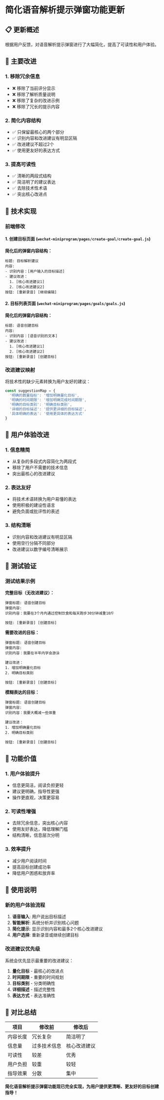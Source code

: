 # 简化语音解析提示弹窗功能更新

## 📋 更新概述

根据用户反馈，对语音解析提示弹窗进行了大幅简化，提高了可读性和用户体验。

## 🎯 主要改进

### 1. **移除冗余信息**
- ❌ 移除了当前评分显示
- ❌ 移除了解析质量说明
- ❌ 移除了复杂的改进示例
- ❌ 移除了冗长的提示内容

### 2. **简化内容结构**
- ✅ 只保留最核心的两个部分
- ✅ 识别内容和改进建议有明显区隔
- ✅ 改进建议不超过2个
- ✅ 使用更友好的表达方式

### 3. **提高可读性**
- ✅ 清晰的两段式结构
- ✅ 简洁明了的建议表达
- ✅ 去除技术性术语
- ✅ 突出核心改进点

## 🔧 技术实现

### 前端修改

#### 1. **创建目标页面** (`wechat-miniprogram/pages/create-goal/create-goal.js`)

**简化后的弹窗内容结构：**
```
标题: 目标解析建议
内容: 
- 识别内容：[用户输入的目标描述]
- 建议改进：
  1. [核心改进建议1]
  2. [核心改进建议2]
按钮: [重新录音] [继续编辑]
```

#### 2. **目标列表页面** (`wechat-miniprogram/pages/goals/goals.js`)

**简化后的弹窗内容结构：**
```
标题: 语音创建目标
内容:
- 识别内容：[语音识别的文本]
- 建议改进：
  1. [核心改进建议1]
  2. [核心改进建议2]
按钮: [重新录音] [创建目标]
```

### 改进建议映射

将技术性的缺少元素转换为用户友好的建议：

```javascript
const suggestionMap = {
  '明确的数量指标': '增加明确量化目标',
  '明确的时间期限': '增加明确完成时间期限',
  '明确的目标类别': '明确目标类别',
  '详细的目标描述': '提供更详细的目标描述',
  '具体明确的表达': '使用更具体的表达方式'
}
```

## 📱 用户体验改进

### 1. **信息精简**
- 从复杂的多段式内容简化为两段式
- 移除了用户不需要的技术信息
- 突出最核心的改进建议

### 2. **表达友好**
- 将技术术语转换为用户易懂的表达
- 使用积极的建设性语言
- 避免负面或批评性的表述

### 3. **结构清晰**
- 识别内容和改进建议有明显区隔
- 使用空行分隔不同部分
- 改进建议以数字编号清晰展示

## 🧪 测试验证

### 测试结果示例

**完整目标（无改进建议）：**
```
弹窗标题: 语音创建目标
弹窗内容:
识别内容：我要在3个月内通过控制饮食和每天跑步30分钟减重10斤

按钮: [重新录音] [创建目标]
```

**需要改进的目标：**
```
弹窗标题: 语音创建目标
弹窗内容:
识别内容：我要在半年内学会游泳

建议改进：
1. 增加明确量化目标
2. 明确目标类别

按钮: [重新录音] [创建目标]
```

**模糊表达的目标：**
```
弹窗标题: 语音创建目标
弹窗内容:
识别内容：我要大概减一些体重

建议改进：
1. 增加明确量化目标
2. 明确目标类别

按钮: [重新录音] [创建目标]
```

## 🎉 功能价值

### 1. **用户体验提升**
- 信息更简洁，阅读负担更轻
- 建议更明确，指导性更强
- 操作更直观，决策更容易

### 2. **可读性增强**
- 去除冗余信息，突出核心内容
- 使用友好表达，降低理解门槛
- 结构清晰，信息层次分明

### 3. **效率提升**
- 减少用户阅读时间
- 提高目标创建成功率
- 降低用户困惑和放弃率

## 📝 使用说明

### 新的用户体验流程

1. **语音输入**: 用户说出目标描述
2. **智能解析**: 系统分析并识别核心问题
3. **简化提示**: 显示识别内容和最多2个核心改进建议
4. **用户选择**: 重新录音或继续创建目标

### 改进建议优先级

系统会优先显示最重要的改进建议：
1. **量化目标** - 最核心的改进点
2. **时间期限** - 重要的时间规划
3. **目标类别** - 分类明确性
4. **详细描述** - 描述完整性
5. **表达方式** - 表达准确性

## 🎯 对比总结

| 项目 | 修改前 | 修改后 |
|------|--------|--------|
| 内容长度 | 冗长复杂 | 简洁明了 |
| 信息量 | 过多技术信息 | 核心改进建议 |
| 可读性 | 较差 | 优秀 |
| 用户负担 | 较重 | 较轻 |
| 指导效果 | 分散 | 集中 |

**简化语音解析提示弹窗功能现已完全实现，为用户提供更清晰、更友好的目标创建指导！**
